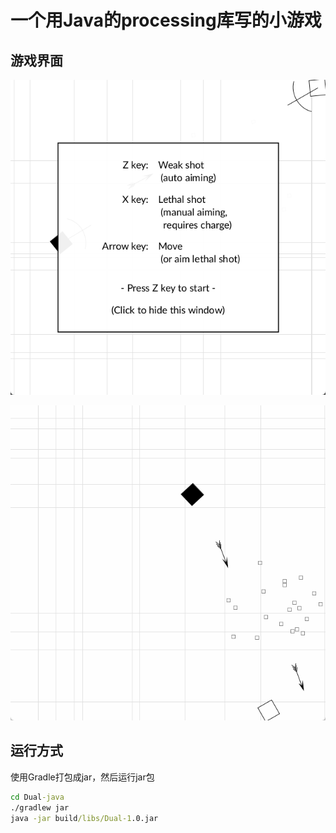 # 一个用Java的processing库写的小游戏

## 游戏界面

![初始界面](picture/pic1)

![游戏界面](picture/pic2.gif)

## 运行方式

使用Gradle打包成jar，然后运行jar包

```cmd
cd Dual-java
./gradlew jar
java -jar build/libs/Dual-1.0.jar
```


